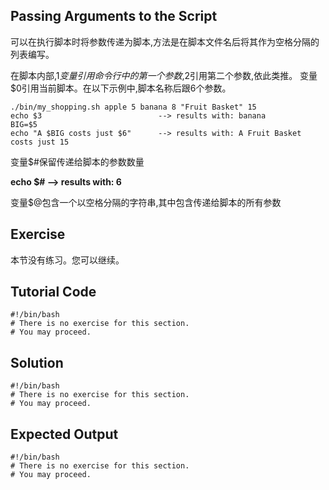 Passing Arguments to the Script
--------
可以在执行脚本时将参数传递为脚本,方法是在脚本文件名后将其作为空格分隔的列表编写。

在脚本内部,$1变量引用命令行中的第一个参数,$2引用第二个参数,依此类推。
变量$0引用当前脚本。在以下示例中,脚本名称后跟6个参数。

	./bin/my_shopping.sh apple 5 banana 8 "Fruit Basket" 15
	echo $3                          --> results with: banana
	BIG=$5
	echo "A $BIG costs just $6"      --> results with: A Fruit Basket costs just 15


变量$#保留传递给脚本的参数数量

**echo $#               --> results with: 6**

变量$@包含一个以空格分隔的字符串,其中包含传递给脚本的所有参数

Exercise
-------------
本节没有练习。您可以继续。

Tutorial Code
-------------
    #!/bin/bash
    # There is no exercise for this section.
    # You may proceed.

Solution
--------
    #!/bin/bash
    # There is no exercise for this section.
    # You may proceed.

Expected Output
---------------
    #!/bin/bash
    # There is no exercise for this section.
    # You may proceed.
